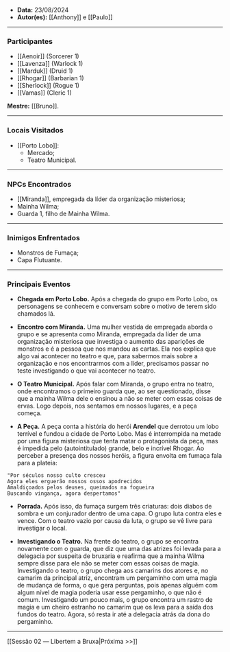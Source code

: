 - **Data:** 23/08/2024
- **Autor(es):** [[Anthony]] e [[Paulo]]

---  

### Participantes

- [[Aenoir]] (Sorcerer 1)
- [[Lavenza]] (Warlock 1)
- [[Marduk]] (Druid 1)
- [[Rhogar]] (Barbarian 1)
- [[Sherlock]] (Rogue 1)
- [[Vamas]] (Cleric 1)

**Mestre:** [[Bruno]].

---  

### Locais Visitados

- [[Porto Lobo]]:
	- Mercado;
	- Teatro Municipal.

---  

### NPCs Encontrados

- [[Miranda]], empregada da líder da organização misteriosa;
- Mainha Wilma;
- Guarda 1, filho de Mainha Wilma.

---

### Inimigos Enfrentados

- Monstros de Fumaça;
- Capa Flutuante.

---  

### Principais Eventos

- **Chegada em Porto Lobo.** Após a chegada do grupo em Porto Lobo, os personagens se conhecem e conversam sobre o motivo de terem sido chamados lá.

- **Encontro com Miranda.** Uma mulher vestida de empregada aborda o grupo e se apresenta como Miranda, empregada da líder de uma organização misteriosa que investiga o aumento das aparições de monstros e é a pessoa que nos mandou as cartas. Ela nos explica que algo vai acontecer no teatro e que, para sabermos mais sobre a organização e nos encontrarmos com a líder, precisamos passar no teste investigando o que vai acontecer no teatro.

- **O Teatro Municipal.** Após falar com Miranda, o grupo entra no teatro, onde encontramos o primeiro guarda que, ao ser questionado, disse que a mainha Wilma dele o ensinou a não se meter com essas coisas de ervas. Logo depois, nos sentamos em nossos lugares, e a peça começa.

- **A Peça.** A peça conta a história do herói **Arendel** que derrotou um lobo terrível e fundou a cidade de Porto Lobo. Mas é interrompida na metade por uma figura misteriosa que tenta matar o protagonista da peça, mas é impedida pelo (autointitulado) grande, belo e incrível Rhogar. Ao perceber a presença dos nossos heróis, a figura envolta em fumaça fala para a plateia:

```
"Por séculos nosso culto cresceu
Agora eles erguerão nossos ossos apodrecidos  
Amaldiçoados pelos deuses, queimados na fogueira  
Buscando vingança, agora despertamos"
```

- **Porrada.** Após isso, da fumaça surgem três criaturas: dois diabos de sombra e um conjurador dentro de uma capa. O grupo luta contra eles e vence. Com o teatro vazio por causa da luta, o grupo se vê livre para investigar o local.

- **Investigando o Teatro.** Na frente do teatro, o grupo se encontra novamente com o guarda, que diz que uma das atrizes foi levada para a delegacia por suspeita de bruxaria e reafirma que a mainha Wilma sempre disse para ele não se meter com essas coisas de magia. Investigando o teatro, o grupo chega aos camarins dos atores e, no camarim da principal atriz, encontram um pergaminho com uma magia de mudança de forma, o que gera perguntas, pois apenas alguém com algum nível de magia poderia usar esse pergaminho, o que não é comum. Investigando um pouco mais, o grupo encontra um rastro de magia e um cheiro estranho no camarim que os leva para a saída dos fundos do teatro. Agora, só resta ir até a delegacia atrás da dona do pergaminho.

---

[[Sessão 02 ― Libertem a Bruxa|Próxima >>]]
